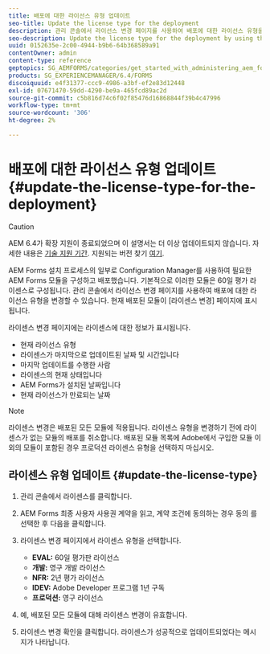 ```yaml
---
title: 배포에 대한 라이선스 유형 업데이트
seo-title: Update the license type for the deployment
description: 관리 콘솔에서 라이선스 변경 페이지를 사용하여 배포에 대한 라이선스 유형을 업데이트합니다.
seo-description: Update the license type for the deployment by using the Change License page in administration console.
uuid: 0152635e-2c00-4944-b9b6-64b368589a91
contentOwner: admin
content-type: reference
geptopics: SG_AEMFORMS/categories/get_started_with_administering_aem_forms_on_jee
products: SG_EXPERIENCEMANAGER/6.4/FORMS
discoiquuid: e4f31377-ccc9-4986-a3bf-ef2e83d12448
exl-id: 07671470-59dd-4290-be9a-465fcd89ac2d
source-git-commit: c5b816d74c6f02f85476d16868844f39b4c47996
workflow-type: tm+mt
source-wordcount: '306'
ht-degree: 2%

---
```


# 배포에 대한 라이선스 유형 업데이트 {#update-the-license-type-for-the-deployment}

>[!CAUTION]
>
>AEM 6.4가 확장 지원이 종료되었으며 이 설명서는 더 이상 업데이트되지 않습니다. 자세한 내용은 [기술 지원 기간](https://helpx.adobe.com/kr/support/programs/eol-matrix.html). 지원되는 버전 찾기 [여기](https://experienceleague.adobe.com/docs/).

AEM Forms 설치 프로세스의 일부로 Configuration Manager를 사용하여 필요한 AEM Forms 모듈을 구성하고 배포했습니다. 기본적으로 이러한 모듈은 60일 평가 라이센스로 구성됩니다. 관리 콘솔에서 라이선스 변경 페이지를 사용하여 배포에 대한 라이선스 유형을 변경할 수 있습니다. 현재 배포된 모듈이 [라이센스 변경] 페이지에 표시됩니다.

라이센스 변경 페이지에는 라이센스에 대한 정보가 표시됩니다.

* 현재 라이선스 유형
* 라이센스가 마지막으로 업데이트된 날짜 및 시간입니다
* 마지막 업데이트를 수행한 사람
* 라이센스의 현재 상태입니다
* AEM Forms가 설치된 날짜입니다
* 현재 라이선스가 만료되는 날짜

>[!NOTE]
>
>라이센스 변경은 배포된 모든 모듈에 적용됩니다. 라이센스 유형을 변경하기 전에 라이센스가 없는 모듈의 배포를 취소합니다. 배포된 모듈 목록에 Adobe에서 구입한 모듈 이외의 모듈이 포함된 경우 프로덕션 라이센스 유형을 선택하지 마십시오.

## 라이센스 유형 업데이트 {#update-the-license-type}

1. 관리 콘솔에서 라이센스를 클릭합니다.
1. AEM Forms 최종 사용자 사용권 계약을 읽고, 계약 조건에 동의하는 경우 동의 를 선택한 후 다음을 클릭합니다.
1. 라이센스 변경 페이지에서 라이센스 유형을 선택합니다.

   * **EVAL:** 60일 평가판 라이선스
   * **개발:** 영구 개발 라이선스
   * **NFR:** 2년 평가 라이선스
   * **IDEV:** Adobe Developer 프로그램 1년 구독
   * **프로덕션:** 영구 라이선스

1. 예, 배포된 모든 모듈에 대해 라이센스 변경이 유효합니다.
1. 라이센스 변경 확인을 클릭합니다. 라이센스가 성공적으로 업데이트되었다는 메시지가 나타납니다.
